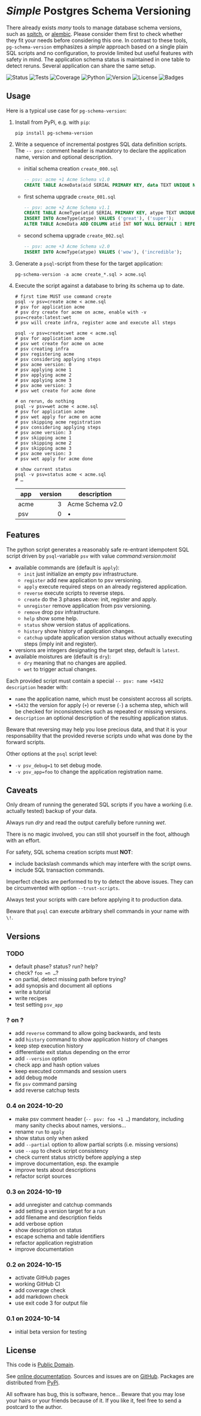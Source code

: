 # _Simple_ Postgres Schema Versioning

There already exists _many_ tools to manage database schema versions, such as
[sqitch](https://sqitch.org/), or [alembic](https://alembic.sqlalchemy.org/).
Please consider them first to check whether they fit your needs before
considering this one.
In contrast to these tools, `pg-schema-version` emphasizes a _simple_ approach
based on a single plain SQL scripts and no configuration, to provide limited but
useful features with safety in mind.
The application schema status is maintained in one table to detect reruns.
Several application can share the same setup.

![Status](https://github.com/zx80/pg-schema-version/actions/workflows/test.yml/badge.svg?branch=main&style=flat)
![Tests](https://img.shields.io/badge/tests-295%20✓-success)
![Coverage](https://img.shields.io/badge/coverage-100%25-success)
![Python](https://img.shields.io/badge/python-3-informational)
![Version](https://img.shields.io/pypi/v/pg-schema-version)
![License](https://img.shields.io/pypi/l/pg-schema-version?style=flat)
![Badges](https://img.shields.io/badge/badges-7-informational)

## Usage

Here is a typical use case for `pg-schema-version`:

1. Install from PyPi, e.g. with `pip`:

   ```shell
   pip install pg-schema-version
   ```

2. Write a sequence of incremental postgres SQL data definition scripts.
   The `-- psv:` comment header is mandatory to declare the application name,
   version and optional description.

   - initial schema creation `create_000.sql`

     ```sql
     -- psv: acme +1 Acme Schema v1.0
     CREATE TABLE AcmeData(aid SERIAL PRIMARY KEY, data TEXT UNIQUE NOT NULL);
     ```

   - first schema upgrade `create_001.sql`

     ```sql
     -- psv: acme +2 Acme Schema v1.1
     CREATE TABLE AcmeType(atid SERIAL PRIMARY KEY, atype TEXT UNIQUE NOT NULL);
     INSERT INTO AcmeType(atype) VALUES ('great'), ('super');
     ALTER TABLE AcmeData ADD COLUMN atid INT NOT NULL DEFAULT 1 REFERENCES AcmeType;
     ```

   - second schema upgrade `create_002.sql`

     ```sql
     -- psv: acme +3 Acme Schema v2.0
     INSERT INTO AcmeType(atype) VALUES ('wow'), ('incredible');
     ```

3. Generate a `psql`-script from these for the target application:

   ```shell
   pg-schema-version -a acme create_*.sql > acme.sql
   ```

4. Execute the script against a database to bring its schema up to date.

   ```shell
   # first time MUST use command create
   psql -v psv=create acme < acme.sql
   # psv for application acme
   # psv dry create for acme on acme, enable with -v psv=create:latest:wet
   # psv will create infra, register acme and execute all steps

   psql -v psv=create:wet acme < acme.sql
   # psv for application acme
   # psv wet create for acme on acme
   # psv creating infra
   # psv registering acme
   # psv considering applying steps
   # psv acme version: 0
   # psv applying acme 1
   # psv applying acme 2
   # psv applying acme 3
   # psv acme version: 3
   # psv wet create for acme done

   # on rerun, do nothing
   psql -v psv=wet acme < acme.sql
   # psv for application acme
   # psv wet apply for acme on acme
   # psv skipping acme registration
   # psv considering applying steps
   # psv acme version: 3
   # psv skipping acme 1
   # psv skipping acme 2
   # psv skipping acme 3
   # psv acme version: 3
   # psv wet apply for acme done

   # show current status
   psql -v psv=status acme < acme.sql
   # …
   ```

   | app  | version | description      |
   |---   |     ---:|---               |
   | acme |       3 | Acme Schema v2.0 |
   | psv  |       0 | •                |

## Features

The python script generates a reasonably safe re-entrant idempotent SQL script
driven by `psql`-variable `psv` with value _command_:_version_:_moist_

- available commands are (default is `apply`):
  - `init` just initialize an empty psv infrastructure.
  - `register` add new application to psv versioning.
  - `apply` execute required steps on an already registered application.
  - `reverse` execute scripts to reverse steps.
  - `create` do the 3 phases above: init, register and apply.
  - `unregister` remove application from psv versioning.
  - `remove` drop psv infrastructure.
  - `help` show some help.
  - `status` show version status of applications.
  - `history` show history of application changes.
  - `catchup` update application version status without actually executing steps
    (imply init and register).
- versions are integers designating the target step, default is `latest`.
- available moistures are (default is `dry`):
  - `dry` meaning that no changes are applied.
  - `wet` to trigger actual changes.

Each provided script must contain a special `-- psv: name +5432 description`
header with:

- `name` the application name, which must be consistent accross all scripts.
- `+5432` the version for apply (`+`) or reverse (`-`) a schema step, which
  will be checked for inconsistencies such as repeated or missing versions.
- `description` an optional description of the resulting application status.

Beware that reversing may help you lose precious data, and that it is your
responsability that the provided reverse scripts undo what was done by the
forward scripts.

Other options at the `psql` script level:

- `-v psv_debug=1` to set debug mode.
- `-v psv_app=foo` to change the application registration name.

## Caveats

Only dream of running the generated SQL scripts if you have a working (i.e.
actually tested) backup of your data.

Always run _dry_  and read the output carefully before running _wet_.

There is no magic involved, you can still shot yourself in the foot, although
with an effort.

For safety, SQL schema creation scripts must **NOT**:

- include backslash commands which may interfere with the script owns.
- include SQL transaction commands.

Imperfect checks are performed to try to detect the above issues.
They can be circumvented with option `--trust-scripts`.

Always test your scripts with care before applying it to production data.

Beware that `psql` can execute arbitrary shell commands in your name with
`\!`.

## Versions

### TODO

- default phase? status? run? help?
- check? `foo =n …`?
- on partial, detect missing path before trying?
- add synopsis and document all options
- write a tutorial
- write recipes
- test setting `psv_app`

### ? on ?

- add `reverse` command to allow going backwards, and tests
- add `history` command to show application history of changes
- keep step execution history
- differentiate exit status depending on the error
- add `--version` option
- check app and hash option values
- keep executed commands and session users
- add debug mode
- fix `psv` command parsing
- add reverse catchup tests

### 0.4 on 2024-10-20

- make psv comment header (`-- psv: foo +1 …`) mandatory,
  including many sanity checks about names, versions…
- rename `run` to `apply`
- show status only when asked
- add `--partial` option to allow partial scripts (i.e. missing versions)
- use `--app` to check script consistency
- check current status strictly before applying a step
- improve documentation, esp. the example
- improve tests about descriptions
- refactor script sources

### 0.3 on 2024-10-19

- add unregister and catchup commands
- add setting a version target for a run
- add filename and description fields
- add verbose option
- show description on status
- escape schema and table identifiers
- refactor application registration
- improve documentation

### 0.2 on 2024-10-15

- activate GitHub pages
- working GitHub CI
- add coverage check
- add markdown check
- use exit code 3 for output file

### 0.1 on 2024-10-14

- initial beta version for testing

## License

This code is [Public Domain](https://creativecommons.org/publicdomain/zero/1.0/).

See [online documentation](https://zx80.github.io/pg-schema-version/).
Sources and issues are on [GitHub](https://github.com/zx80/pg-schema-version).
Packages are distributed from [PyPi](https://pypi.org/project/pg-schema-version/).

All software has bug, this is software, hence…
Beware that you may lose your hairs or your friends because of it.
If you like it, feel free to send a postcard to the author.
